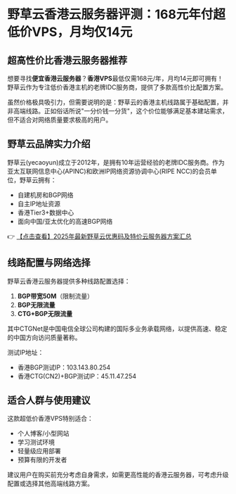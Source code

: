# 野草云香港云服务器评测：168元年付超低价VPS，月均仅14元

## 超高性价比香港云服务器推荐

想要寻找**便宜香港云服务器**？**香港VPS**最低仅需168元/年，月均14元即可拥有！野草云作为专注低价香港主机的老牌IDC服务商，提供了多款高性价比配置方案。

虽然价格极具吸引力，但需要说明的是：野草云的香港主机线路属于基础配置，并非高端线路。正如俗话所说"一分价钱一分货"，这个价位能够满足基本建站需求，但不适合对网络质量要求极高的用户。

## 野草云品牌实力介绍

野草云(yecaoyun)成立于2012年，是拥有10年运营经验的老牌IDC服务商。作为亚太互联网信息中心(APINC)和欧洲IP网络资源协调中心(RIPE NCC)的会员单位，野草云拥有：

- 自建机房和BGP网络
- 自主IP地址资源
- 香港Tier3+数据中心
- 面向中国/亚太优化的高速BGP网络

👉 [【点击查看】2025年最新野草云优惠码及特价云服务器方案汇总](https://bit.ly/yecaoyun)

## 线路配置与网络选择

野草云香港云服务器提供多种线路配置选择：

1. **BGP带宽50M**（限制流量）
2. **BGP无限流量**
3. **CTG+BGP无限流量**

其中CTGNet是中国电信全球公司构建的国际多业务承载网络，以提供高速、稳定的中国方向访问质量著称。

测试IP地址：
- 香港BGP测试IP：103.143.80.254
- 香港CTG(CN2)+BGP测试IP：45.11.47.254

## 适合人群与使用建议

这款超低价香港VPS特别适合：
- 个人博客/小型网站
- 学习测试环境
- 轻量级应用部署
- 预算有限的开发者

建议用户在购买前充分考虑自身需求，如需更高性能的香港云服务器，可考虑升级配置或选择其他高端线路方案。
